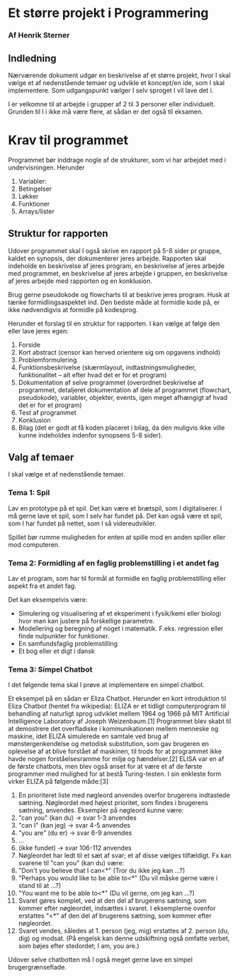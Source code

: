 # Et større projekt i Programmering
### Af Henrik Sterner

## Indledning
Nærværende dokument udgør en beskrivelse af et større projekt, hvor I skal vælge et af nedenstående temaer og udvikle et koncept/en ide, som I skal implementere. Som udgangspunkt vælger I selv sproget I vil lave det i. 

I er velkomne til at arbejde i grupper af 2 til 3 personer eller individuelt. Grunden til I i ikke må være flere, at sådan er det også til eksamen. 

# Krav til programmet
Programmet bør inddrage nogle af de strukturer, som vi har arbejdet med i undervisningen. Herunder

1. Variabler:
2. Betingelser
3. Løkker
4. Funktioner
5. Arrays/lister


## Struktur for rapporten
Udover programmet skal I også skrive en rapport på 5-8 sider pr gruppe, kaldet en synopsis, der dokumenterer jeres arbejde. Rapporten skal indeholde en beskrivelse af jeres program, en beskrivelse af jeres arbejde med programmet, en beskrivelse af jeres arbejde i gruppen, en beskrivelse af jeres arbejde med rapporten og en konklusion.

Brug gerne pseudokode og flowcharts til at beskrive jeres program. Husk at tænke formidlingsaspektet ind. Den bedste måde at formidle kode på, er ikke nødvendigvis at formidle på kodesprog.

Herunder et forslag til en struktur for rapporten. I kan vælge at følge den eller lave jeres egen:

1. Forside
2. Kort abstract (censor kan herved orientere sig om opgavens indhold)
3. Problemformulering
4. Funktionsbeskrivelse (skærmlayout, indtastningsmuligheder, funktionalitet – alt efter hvad det er for et program)
5. Dokumentation af selve programmet (overordnet beskrivelse af programmet, detaljeret dokumentation af dele af programmet (flowchart, pseudokode), variabler, objekter, events, igen meget afhængigt af hvad det er for et program)
6. Test af programmet
7. Konklusion
8. Bilag (det er godt at få koden placeret i bilag, da den muligvis ikke ville kunne indeholdes indenfor
synopsens 5-8 sider).

## Valg af temaer
I skal vælge et af nedenstående temaer. 

### Tema 1: Spil
Lav en prototype på et spil. Det kan være et brætspil, som I digitaliserer. I må gerne lave et spil, som I selv har fundet på. Det kan også være et spil, som I har fundet på nettet, som I så videreudvikler.

Spillet bør rumme muligheden for enten at spille mod en anden spiller eller mod computeren.

### Tema 2: Formidling af en faglig problemstilling i et andet fag

Lav et program, som har til formål at formidle en faglig problemstilling eller aspekt fra et andet fag. 

Det kan eksempelvis være:

* Simulering og visualisering af et eksperiment i fysik/kemi eller biologi hvor man kan justere på forskellige parametre. 
* Modellering og beregning af noget i matematik. F.eks. regression eller finde nulpunkter for funktioner. 
* En samfundsfaglig problemstilling 
* Et bog eller et digt i dansk

### Tema 3: Simpel Chatbot
I det følgende tema skal I prøve at implementere en simpel chatbot. 

Et eksempel på en sådan er Eliza Chatbot. 
Herunder en kort introduktion til Eliza Chatbot (hentet fra wikipedia):
ELIZA er et tidligt computerprogram til behandling af naturligt sprog udviklet mellem 1964 og 1966 på MIT Artificial Intelligence Laboratory af Joseph Weizenbaum.[1] Programmet blev skabt til at demostrere det overfladiske i kommunikationen mellem menneske og maskine, idet ELIZA simulerede en samtale ved brug af mønstergenkendelse og metodisk substitution, som gav brugeren en oplevelse af at blive forstået af maskinen, til trods for at programmet ikke havde nogen forståelsesramme for miljø og hændelser.[2] ELISA var en af de første chatbots, men blev også anset for at være et af de første programmer med mulighed for at bestå Turing-testen.
I sin enkleste form virker ELIZA på følgende måde:[3]
1.	En prioriteret liste med nøgleord anvendes overfor brugerens indtastede sætning. Nøgleordet med højest prioritet, som findes i brugerens sætning, anvendes. Eksempler på nøgleord kunne være:
2.	"can you" (kan du) → svar 1-3 anvendes
3.	"can I" (kan jeg) → svar 4-5 anvendes
4.	"you are" (du er) → svar 6-9 anvendes
5.	...
6.	(ikke fundet) → svar 106-112 anvendes
7.	Nøgleordet har ledt til et sæt af svar; et af disse vælges tilfældigt. Fx kan svarene til "can you" (kan du) være:
8.	"Don't you believe that I can<*" (Tror du ikke jeg kan ...?)
9.	"Perhaps you would like to be able to<*" (Du vil måske gerne være i stand til at ...?)
10.	"You want me to be able to<*" (Du vil gerne, om jeg kan ...?)
11.	Svaret gøres komplet, ved at den del af brugerens sætning, som kommer efter nøgleordet, indsættes i svaret. I eksemplerne ovenfor erstattes "<*" af den del af brugerens sætning, som kommer efter nøgleordet.
12.	Svaret vendes, således at 1. person (jeg, mig) erstattes af 2. person (du, dig) og modsat. (På engelsk kan denne udskiftning også omfatte verbet, som bøjes efter stedordet; I am, you are.)

Udover selve chatbotten må I også meget gerne lave en simpel brugergrænseflade.

